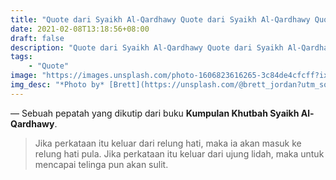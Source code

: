 ```yaml
---
title: "Quote dari Syaikh Al-Qardhawy Quote dari Syaikh Al-Qardhawy Quote dari Syaikh Al-Qardhawy"
date: 2021-02-08T13:18:56+08:00
draft: false
description: "Quote dari Syaikh Al-Qardhawy Quote dari Syaikh Al-Qardhawy Quote dari Syaikh Al-Qardhawy"
tags:
    - "Quote"
image: "https://images.unsplash.com/photo-1606823616265-3c84de4cfcff?ixlib=rb-1.2.1&q=80&fm=jpg&crop=entropy&cs=tinysrgb&dl=brett-jordan-Pd3ml1YRPlg-unsplash.jpg&w=800"
img_desc: "*Photo by* [Brett](https://unsplash.com/@brett_jordan?utm_source=unsplash&utm_medium=referral&utm_content=creditCopyText) *on* [Unsplash](https://unsplash.com/?utm_source=unsplash&utm_medium=referral&utm_content=creditCopyText)"
---
```


— Sebuah pepatah yang dikutip dari buku **Kumpulan Khutbah Syaikh Al-Qardhawy**.

>Jika perkataan itu keluar dari relung hati, maka ia akan masuk ke relung hati pula. Jika perkataan itu keluar dari ujung lidah, maka untuk mencapai telinga pun akan sulit.
